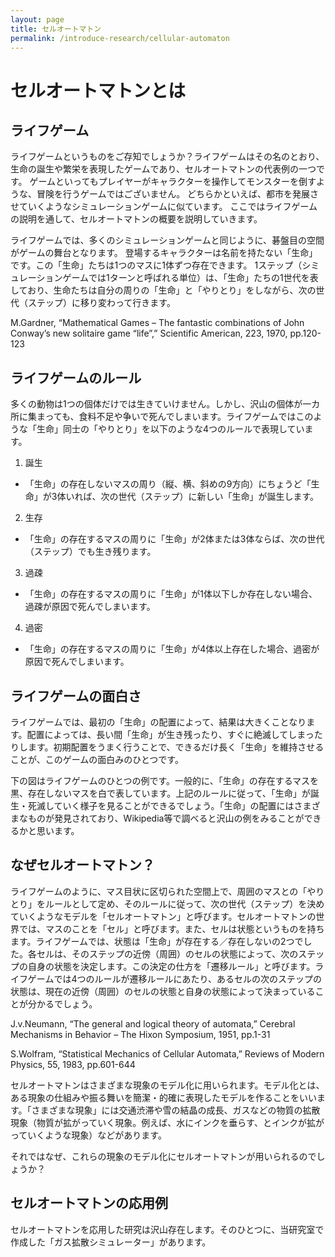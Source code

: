```yaml
---
layout: page
title: セルオートマトン
permalink: /introduce-research/cellular-automaton
---
```


# セルオートマトンとは
## ライフゲーム
ライフゲームというものをご存知でしょうか？ライフゲームはその名のとおり、生命の誕生や繁栄を表現したゲームであり、セルオートマトンの代表例の一つです。
ゲームといってもプレイヤーがキャラクターを操作してモンスターを倒すような、冒険を行うゲームではございません。
どちらかといえば、都市を発展させていくようなシミュレーションゲームに似ています。
ここではライフゲームの説明を通して、セルオートマトンの概要を説明していきます。

ライフゲームでは、多くのシミュレーションゲームと同じように、碁盤目の空間がゲームの舞台となります。
登場するキャラクターは名前を持たない「生命」です。この「生命」たちは1つのマスに1体ずつ存在できます。
1ステップ（シミュレーションゲームでは1ターンと呼ばれる単位）は、「生命」たちの1世代を表しており、生命たちは自分の周りの「生命」と「やりとり」をしながら、次の世代（ステップ）に移り変わって行きます。

M.Gardner, “Mathematical Games – The fantastic combinations of John Conway’s new solitaire game “life”,” Scientific American, 223, 1970, pp.120-123

## ライフゲームのルール
多くの動物は1つの個体だけでは生きていけません。しかし、沢山の個体が一カ所に集まっても、食料不足や争いで死んでしまいます。ライフゲームではこのような「生命」同士の「やりとり」を以下のような4つのルールで表現しています。

1. 誕生
  - 「生命」の存在しないマスの周り（縦、横、斜めの9方向）にちょうど「生命」が3体いれば、次の世代（ステップ）に新しい「生命」が誕生します。

2. 生存
  - 「生命」の存在するマスの周りに「生命」が2体または3体ならば、次の世代（ステップ）でも生き残ります。

3. 過疎
  - 「生命」の存在するマスの周りに「生命」が1体以下しか存在しない場合、過疎が原因で死んでしまいます。

4. 過密
  - 「生命」の存在するマスの周りに「生命」が4体以上存在した場合、過密が原因で死んでしまいます。

## ライフゲームの面白さ
ライフゲームでは、最初の「生命」の配置によって、結果は大きくことなります。配置によっては、長い間「生命」が生き残ったり、すぐに絶滅してしまったりします。初期配置をうまく行うことで、できるだけ長く「生命」を維持させることが、このゲームの面白みのひとつです。

下の図はライフゲームのひとつの例です。一般的に、「生命」の存在するマスを黒、存在しないマスを白で表しています。上記のルールに従って、「生命」が誕生・死滅していく様子を見ることができるでしょう。「生命」の配置にはさまざまなものが発見されており、Wikipedia等で調べると沢山の例をみることができるかと思います。

## なぜセルオートマトン？
ライフゲームのように、マス目状に区切られた空間上で、周囲のマスとの「やりとり」をルールとして定め、そのルールに従って、次の世代（ステップ）を決めていくようなモデルを「セルオートマトン」と呼びます。セルオートマトンの世界では、マスのことを「セル」と呼びます。また、セルは状態というものを持ちます。ライフゲームでは、状態は「生命」が存在する／存在しないの2つでした。各セルは、そのステップの近傍（周囲）のセルの状態によって、次のステップの自身の状態を決定します。この決定の仕方を「遷移ルール」と呼びます。ライフゲームでは4つのルールが遷移ルールにあたり、あるセルの次のステップの状態は、現在の近傍（周囲）のセルの状態と自身の状態によって決まっていることが分かるでしょう。

J.v.Neumann, “The general and logical theory of automata,” Cerebral Mechanisms in Behavior – The Hixon Symposium, 1951, pp.1-31

S.Wolfram, “Statistical Mechanics of Cellular Automata,” Reviews of Modern Physics, 55, 1983, pp.601-644

セルオートマトンはさまざまな現象のモデル化に用いられます。モデル化とは、ある現象の仕組みや振る舞いを簡潔・的確に表現したモデルを作ることをいいます。「さまざまな現象」には交通渋滞や雪の結晶の成長、ガスなどの物質の拡散現象（物質が拡がっていく現象。例えば、水にインクを垂らす、とインクが拡がっていくような現象）などがあります。

それではなぜ、これらの現象のモデル化にセルオートマトンが用いられるのでしょうか？

## セルオートマトンの応用例
セルオートマトンを応用した研究は沢山存在します。そのひとつに、当研究室で作成した「ガス拡散シミュレーター」があります。